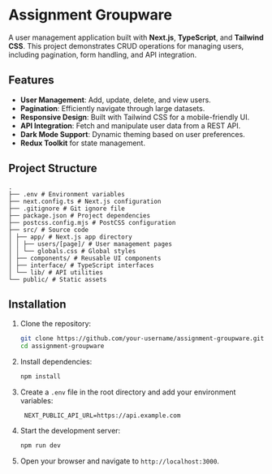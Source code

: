# Assignment Groupware

A user management application built with **Next.js**, **TypeScript**, and **Tailwind CSS**. This project demonstrates CRUD operations for managing users, including pagination, form handling, and API integration.

## Features

- **User Management**: Add, update, delete, and view users.
- **Pagination**: Efficiently navigate through large datasets.
- **Responsive Design**: Built with Tailwind CSS for a mobile-friendly UI.
- **API Integration**: Fetch and manipulate user data from a REST API.
- **Dark Mode Support**: Dynamic theming based on user preferences.
- **Redux Toolkit** for state management.

## Project Structure

```
.
├── .env # Environment variables
├── next.config.ts # Next.js configuration
├── .gitignore # Git ignore file
├── package.json # Project dependencies
├── postcss.config.mjs # PostCSS configuration
├── src/ # Source code
│ ├── app/ # Next.js app directory
│ │ ├── users/[page]/ # User management pages
│ │ └── globals.css # Global styles
│ ├── components/ # Reusable UI components
│ ├── interface/ # TypeScript interfaces
│ └── lib/ # API utilities
└── public/ # Static assets

```

## Installation

1. Clone the repository:

   ```bash
   git clone https://github.com/your-username/assignment-groupware.git
   cd assignment-groupware
   ```

2. Install dependencies:

   ```bash
   npm install
   ```

3. Create a `.env` file in the root directory and add your environment variables:

   ```env
    NEXT_PUBLIC_API_URL=https://api.example.com
   ```

4. Start the development server:
   ```bash
   npm run dev
   ```
5. Open your browser and navigate to `http://localhost:3000`.
